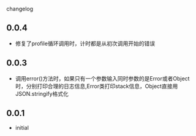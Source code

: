 changelog

## 0.0.4

* 修复了profile循环调用时，计时都是从初次调用开始的错误

## 0.0.3

* 调用error()方法时，如果只有一个参数输入同时参数的是Error或者Object时，分别打印合理的日志信息,Error类打印stack信息，Object直接用JSON.stringify格式化

## 0.0.1
* initial
